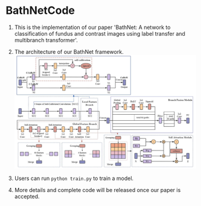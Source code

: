 # BathNetCode

1. This is the implementation of our paper 'BathNet: A network to classification of fundus and contrast images using label transfer and multibranch transformer'.

2. The architecture of our BathNet framework.
   ![](network.jpg)

3. Users can run ```python train.py```  to train a model.

4. More details and complete code will be released once our paper is accepted.
